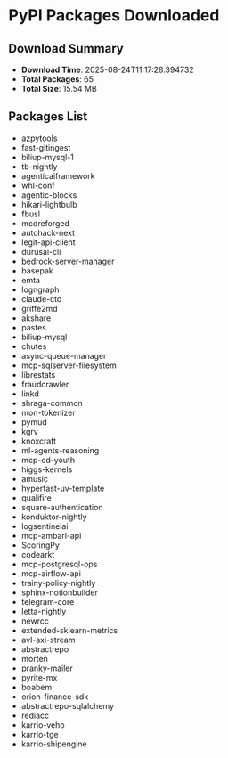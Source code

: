 # PyPI Packages Downloaded

## Download Summary
- **Download Time**: 2025-08-24T11:17:28.394732
- **Total Packages**: 65
- **Total Size**: 15.54 MB

## Packages List
- azpytools
- fast-gitingest
- biliup-mysql-1
- tb-nightly
- agenticaiframework
- whl-conf
- agentic-blocks
- hikari-lightbulb
- fbusl
- mcdreforged
- autohack-next
- legit-api-client
- durusai-cli
- bedrock-server-manager
- basepak
- emta
- logngraph
- claude-cto
- griffe2md
- akshare
- pastes
- biliup-mysql
- chutes
- async-queue-manager
- mcp-sqlserver-filesystem
- librestats
- fraudcrawler
- linkd
- shraga-common
- mon-tokenizer
- pymud
- kgrv
- knoxcraft
- ml-agents-reasoning
- mcp-cd-youth
- higgs-kernels
- amusic
- hyperfast-uv-template
- qualifire
- square-authentication
- konduktor-nightly
- logsentinelai
- mcp-ambari-api
- ScoringPy
- codearkt
- mcp-postgresql-ops
- mcp-airflow-api
- trainy-policy-nightly
- sphinx-notionbuilder
- telegram-core
- letta-nightly
- newrcc
- extended-sklearn-metrics
- avl-axi-stream
- abstractrepo
- morten
- pranky-mailer
- pyrite-mx
- boabem
- orion-finance-sdk
- abstractrepo-sqlalchemy
- rediacc
- karrio-veho
- karrio-tge
- karrio-shipengine
